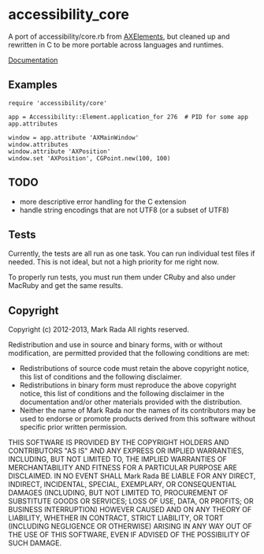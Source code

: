 # accessibility\_core

A port of accessibility/core.rb from [AXElements](http://github.com/Marketcircle/AXElements),
but cleaned up and rewritten in C to be more portable across languages and
runtimes.

[Documentation](http://rdoc.info/gems/accessibility_core/frames)


## Examples

    require 'accessibility/core'

    app = Accessibility::Element.application_for 276  # PID for some app
    app.attributes

    window = app.attribute 'AXMainWindow'
    window.attributes
    window.attribute 'AXPosition'
    window.set 'AXPosition', CGPoint.new(100, 100)


## TODO

  * more descriptive error handling for the C extension
  * handle string encodings that are not UTF8 (or a subset of UTF8)


## Tests

Currently, the tests are all run as one task. You can run individual
test files if needed. This is not ideal, but not a high priority for
me right now.

To properly run tests, you must run them under CRuby and also under
MacRuby and get the same results.


## Copyright

Copyright (c) 2012-2013, Mark Rada
All rights reserved.

Redistribution and use in source and binary forms, with or without
modification, are permitted provided that the following conditions are met:

* Redistributions of source code must retain the above copyright
  notice, this list of conditions and the following disclaimer.
* Redistributions in binary form must reproduce the above copyright
  notice, this list of conditions and the following disclaimer in the
  documentation and/or other materials provided with the distribution.
* Neither the name of Mark Rada nor the names of its
  contributors may be used to endorse or promote products derived
  from this software without specific prior written permission.

THIS SOFTWARE IS PROVIDED BY THE COPYRIGHT HOLDERS AND CONTRIBUTORS "AS IS" AND
ANY EXPRESS OR IMPLIED WARRANTIES, INCLUDING, BUT NOT LIMITED TO, THE IMPLIED
WARRANTIES OF MERCHANTABILITY AND FITNESS FOR A PARTICULAR PURPOSE ARE
DISCLAIMED. IN NO EVENT SHALL Mark Rada BE LIABLE FOR ANY
DIRECT, INDIRECT, INCIDENTAL, SPECIAL, EXEMPLARY, OR CONSEQUENTIAL
DAMAGES (INCLUDING, BUT NOT LIMITED TO, PROCUREMENT OF SUBSTITUTE
GOODS OR SERVICES; LOSS OF USE, DATA, OR PROFITS; OR BUSINESS
INTERRUPTION) HOWEVER CAUSED AND ON ANY THEORY OF LIABILITY, WHETHER
IN CONTRACT, STRICT LIABILITY, OR TORT (INCLUDING NEGLIGENCE OR
OTHERWISE) ARISING IN ANY WAY OUT OF THE USE OF THIS SOFTWARE, EVEN IF
ADVISED OF THE POSSIBILITY OF SUCH DAMAGE.
